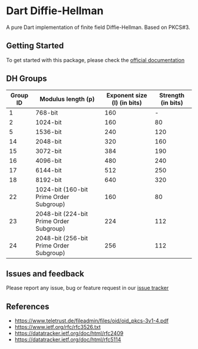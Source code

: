 # Dart Diffie-Hellman

A pure Dart implementation of finite field Diffie-Hellman. Based on PKCS#3.

## Getting Started 

To get started with this package, please check the [official documentation](https://xeertz.com/diffie-hellman)

## DH Groups

| Group ID | Modulus length (p)                      | Exponent size (l) (in bits) | Strength (in bits) |
|----------|-----------------------------------------|-----------------------------|--------------------|
| 1        | 768-bit                                 | 160                         | -                  |
| 2        | 1024-bit                                | 160                         | 80                 |
| 5        | 1536-bit                                | 240                         | 120                |
| 14       | 2048-bit                                | 320                         | 160                |
| 15       | 3072-bit                                | 384                         | 190                |
| 16       | 4096-bit                                | 480                         | 240                |
| 17       | 6144-bit                                | 512                         | 250                |
| 18       | 8192-bit                                | 640                         | 320                |
| 22       | 1024-bit (160-bit Prime Order Subgroup) | 160                         | 80                 |
| 23       | 2048-bit (224-bit Prime Order Subgroup) | 224                         | 112                |
| 24       | 2048-bit (256-bit Prime Order Subgroup) | 256                         | 112                |

## Issues and feedback
Please report any issue, bug or feature request in our [issue tracker](https://github.com/Xeertz-Org/diffie_hellman/issues)

## References

- https://www.teletrust.de/fileadmin/files/oid/oid_pkcs-3v1-4.pdf
- https://www.ietf.org/rfc/rfc3526.txt
- https://datatracker.ietf.org/doc/html/rfc2409
- https://datatracker.ietf.org/doc/html/rfc5114